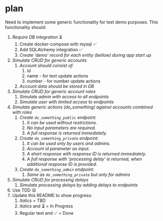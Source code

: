 # plan

Need to implement some generic functionality for test demo purposes. This
functionality should:

1. _Require DB integration_ :hourglass_flowing_sand:
    1. Create docker-compose with mysql :white_check_mark:
    1. Add SQLAlchemy integration :white_check_mark:
    1. _Create 'demo' record for each entity (bellow) during app start up_
1. _Simulate CRUD for generic accounts_
    1. _Account should consist of:_
        1. id
        1. name - for text update actions
        1. number - for number update actions
    1. _Account data should be stored in DB_
1. _Simulate CRUD for generic account roles_
    1. _Simulate admin with access to all endpoints_
    1. _Simulate user with limited access to endpoints_
1. _Simulate generic actions (do_something) against accounts combined with roles_
    1. _Create `do_something_public` endpoint:_
        1. _It can be used without restrictions._
        1. _No input parameters are required._
        1. _A full response is returned immediately._
    1. _Create `do_something_private` endpoint:_
        1. _It can be used only by users and admins._
        1. _Account id parameter as input._
        1. _A short response with response ID is returned immediately._
        1. _A full response with 'processing delay' is returned, when additional
           response ID is provided._
    1. _Create `do_something_admin` endpoint:_
        1. _Same as `do_something_private` but only for admins_
1. _Simulate CRUD for processing delays_
    1. _Simulate processing delays by adding delays to endpoints_
1. Use TDD :stuck_out_tongue_winking_eye:
1. Update this README to show progress:
    1. _Italics_ = TBD
    1. _Italics_ and :hourglass_flowing_sand: = In Progress
    1. Regular text and :white_check_mark: = Done
